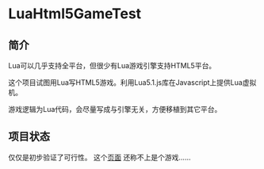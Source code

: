 # LuaHtml5GameTest #

## 简介 ##

Lua可以几乎支持全平台，但很少有Lua游戏引擎支持HTML5平台。

这个项目试图用Lua写HTML5游戏。利用Lua5.1.js库在Javascript上提供Lua虚拟机。

游戏逻辑为Lua代码，会尽量写成与引擎无关，方便移植到其它平台。

## 项目状态 ##

仅仅是初步验证了可行性。
这个[页面](http://hwei.github.io/LuaHtml5GameTest/)
还称不上是个游戏……